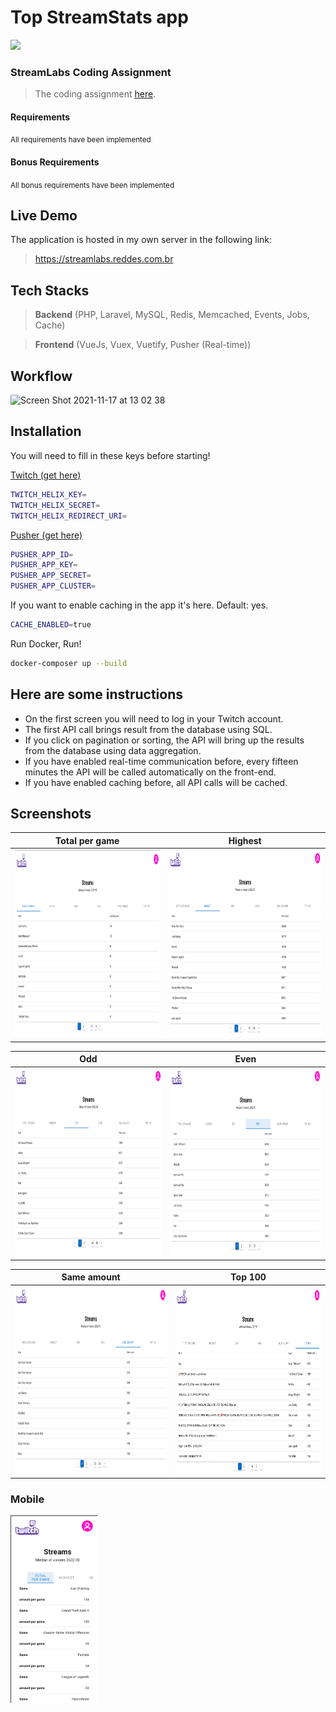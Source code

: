 # Top StreamStats app
<img src="https://cdn.streamlabs.com/static/imgs/streamlabs-logos/dark/streamlabs-logo-horizontal.svg" width="450"/>


### StreamLabs Coding Assignment
>  The coding assignment [here]( https://docs.google.com/document/d/1nmA9ZHtPtjFNNX2nknijkrDTz8KJXrUDkG496zFZW4A/edit).

#### Requirements

<small>All requirements have been implemented</small>

#### Bonus Requirements

<small>All bonus requirements have been implemented</small>

## Live Demo
The application is hosted in my own server in the following link:
> https://streamlabs.reddes.com.br

## Tech Stacks
>**Backend** (PHP, Laravel, MySQL, Redis, Memcached, Events, Jobs, Cache)

> **Frontend** (VueJs, Vuex, Vuetify, Pusher (Real-time))

## Workflow
![Screen Shot 2021-11-17 at 13 02 38](https://user-images.githubusercontent.com/4297908/142238588-592a4c03-3946-4b2b-9777-25cc9ce80bb9.png)


## Installation

You will need to fill in these keys before starting!

[Twitch (get here)](https://dev.twitch.tv)
```bash
TWITCH_HELIX_KEY=
TWITCH_HELIX_SECRET=
TWITCH_HELIX_REDIRECT_URI=
```

[Pusher (get here)](https://pusher.com/)
```bash
PUSHER_APP_ID=
PUSHER_APP_KEY=
PUSHER_APP_SECRET=
PUSHER_APP_CLUSTER=
```

If you want to enable caching in the app it's here. Default: yes.
```bash
CACHE_ENABLED=true
```

Run Docker, Run!

```bash
docker-composer up --build
```

## Here are some instructions
- On the first screen you will need to log in your Twitch account.
- The first API call brings result from the database using SQL.
- If you click on pagination or sorting, the API will bring up the results from the database using data aggregation.
- If you have enabled real-time communication before, every fifteen minutes the API will be called automatically on the front-end.
- If you have enabled caching before, all API calls will be cached.

## Screenshots

Total per game          |  Highest
:-------------------------:|:-------------------------:
<img src="/public/images/1.png" height="300"> | <img src="/public/images/2.png" height="300">

Odd          |  Even
:-------------------------:|:-------------------------:
<img src="/public/images/3.png" height="300"> | <img src="/public/images/4.png" height="300">

Same amount          |  Top 100
:-------------------------:|:-------------------------:
<img src="/public/images/5.png" height="300"> | <img src="/public/images/6.png" height="300">


### Mobile
<img src="/public/images/7.png" height="300">